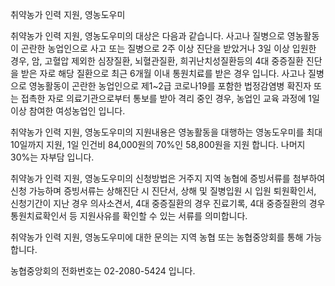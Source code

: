 취약농가 인력 지원, 영농도우미

취약농가 인력 지원, 영농도우미의 대상은 다음과 같습니다.
사고나 질병으로 영농활동이 곤란한 농업인으로 사고 또는 질병으로 2주 이상 진단을 받았거나 3일 이상 입원한 경우, 암, 고혈압 제외한 심장질환, 뇌혈관질환, 희귀난치성질환등의 4대 중증질환 진단을 받은 자로 해당 질환으로 최근 6개월 이내 통원치료를 받은 경우 입니다. 
사고나 질병으로 영농활동이 곤란한 농업인으로 제1~2급 코로나19를 포함한 법정감염병 확진자 또는 접촉한 자로 의료기관으로부터 통보를 받아 격리 중인 경우, 농업인 교육 과정에 1일 이상 참여한 여성농업인 입니다.

취약농가 인력 지원, 영농도우미의 지원내용은 영농활동을 대행하는 영농도우미를 최대 10일까지 지원, 1일 인건비 84,000원의 70%인 58,800원을 지원 합니다. 나머지 30%는 자부담 입니다.

취약농가 인력 지원, 영농도우미의 신청방법은 거주지 지역 농협에 증빙서류를 첨부하여 신청 가능하며 증빙서류는 상해진단 시 진단서, 상해 및 질병입원 시 입원 퇴원확인서, 신청기간이 지난 경우 의사소견서, 4대 중증질환의 경우 진료기록, 4대 중증질환의 경우 통원치료확인서 등 지원사유를 확인할 수 있는 서류를 의미합니다.

취약농가 인력 지원, 영농도우미에 대한 문의는 지역 농협 또는 농협중앙회를 통해 가능합니다.

농협중앙회의 전화번호는 02-2080-5424 입니다.
